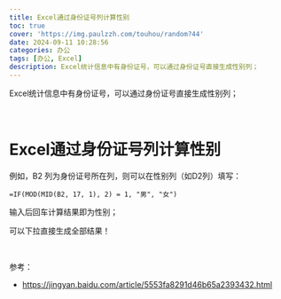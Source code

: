 ```yaml
---
title: Excel通过身份证号列计算性别
toc: true
cover: 'https://img.paulzzh.com/touhou/random?44'
date: 2024-09-11 10:28:56
categories: 办公
tags: [办公, Excel]
description: Excel统计信息中有身份证号，可以通过身份证号直接生成性别列；
---
```


Excel统计信息中有身份证号，可以通过身份证号直接生成性别列；

<br/>

<!--more-->

# **Excel通过身份证号列计算性别**

例如，B2 列为身份证号所在列，则可以在性别列（如D2列）填写：

```
=IF(MOD(MID(B2, 17, 1), 2) = 1, "男", "女")
```

输入后回车计算结果即为性别；

可以下拉直接生成全部结果！

<br/>

参考：

-   https://jingyan.baidu.com/article/5553fa8291d46b65a2393432.html


<br/>
